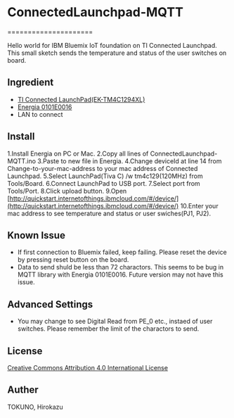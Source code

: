 # ConnectedLaunchpad-MQTT
=====================

Hello world for IBM Bluemix IoT foundation on TI Connected Launchpad.  
This small sketch sends the temperature and status of the user switches on board.

Ingredient
--------
* [TI Connected LaunchPad(EK-TM4C1294XL)](http://www.ti.com/ww/en/launchpad/launchpads-connected-ek-tm4c1294xl.html)
* [Energia 0101E0016](http://energia.nu/)
* LAN to connect

Install
--------
1.Install Energia on PC or Mac.
2.Copy all lines of ConnectedLaunchpad-MQTT.ino
3.Paste to new file in Energia.
4.Change deviceId at line 14 from Change-to-your-mac-address to your mac address of Connected Launchpad.
5.Select LaunchPad(Tiva C) /w tm4c129(120MHz) from Tools/Board.
6.Connect LaunchPad to USB port.
7.Select port from Tools/Port.
8.Click upload button.
9.Open [http://quickstart.internetofthings.ibmcloud.com/#/device/](http://quickstart.internetofthings.ibmcloud.com/#/device/)
10.Enter your mac address to see temperature and status or user swiches(PJ1, PJ2).

Known Issue
--------
* If first connection to Bluemix failed, keep failing.  Please reset the device by pressing reset button on the board.
* Data to send shuld be less than 72 charactors.  This seems to be bug in MQTT library with Energia 0101E0016.  Future version may not have this issue.

Advanced Settings
--------
* You may change to see Digital Read from PE_0 etc., instaed of user switches.  Please remember the limit of the charactors to send.

License
--------
[Creative Commons Attribution 4.0 International License](http://creativecommons.org/licenses/by/4.0/)

Auther
--------
TOKUNO, Hirokazu

